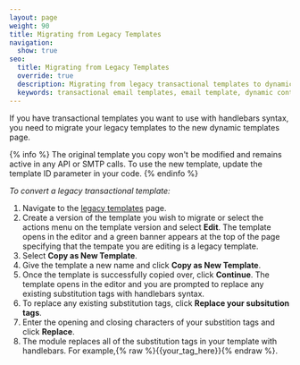 ```yaml
---
layout: page
weight: 90
title: Migrating from Legacy Templates
navigation:
  show: true
seo:
  title: Migrating from Legacy Templates
  override: true
  description: Migrating from legacy transactional templates to dynamic transactional templates utilizing handlebars syntax.
  keywords: transactional email templates, email template, dynamic content, personalization, handlebars
---
```


If you have transactional templates you want to use with handlebars syntax, you need to migrate your legacy templates to the new dynamic templates page.

{% info %}
The original template you copy won't be modified and remains active in any API or SMTP calls. To use the new template, update the template ID parameter in your code.
{% endinfo %}

*To convert a legacy transactional template:*

1. Navigate to the [legacy templates](https://sendgrid.com/templates) page. 
1. Create a version of the template you wish to migrate or select the actions menu on the template version and select **Edit**. The template opens in the editor and a green banner appears at the top of the page specifying that the tempate you are editing is a legacy template. 
1. Select **Copy as New Template**. 
1. Give the template a new name and click **Copy as New Template**. 
1. Once the template is successfully copied over, click **Continue**. The template opens in the editor and you are prompted to replace any existing substitution tags with handlebars syntax. 
1. To replace any existing substitution tags, click **Replace your subsitution tags**. 
1. Enter the opening and closing characters of your substition tags and click **Replace**. 
1. The module replaces all of the substitution tags in your template with handlebars. 
   For example,{% raw %}{{your_tag_here}}{% endraw %}. 


